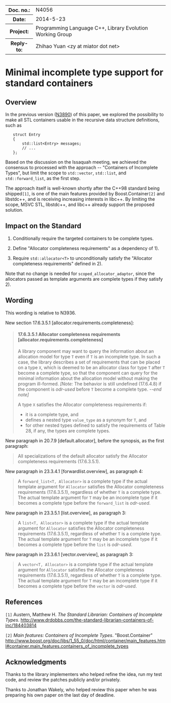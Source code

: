 <!-- maruku -o incomplete.html incomplete.md -->

<style type="text/css">
pre>code { display: block; margin-left: 2em; }
code { white-space: pre-wrap; }
ins { text-decoration: none; font-weight: bold; background-color: #A0FFA0 }
del { text-decoration: line-through; background-color: #FFA0A0 }
</style>

<table><tbody>
<tr><th>Doc. no.:</th>	<td>N4056</td></tr>
<tr><th>Date:</th>	<td>2014-5-23</td></tr>
<tr><th>Project:</th>	<td>Programming Language C++, Library Evolution Working Group</td></tr>
<tr><th>Reply-to:</th>	<td>Zhihao Yuan &lt;zy at miator dot net&gt;</td></tr>
</tbody></table>

# Minimal incomplete type support for standard containers

## Overview

In the previous version
([N3890](http://www.open-std.org/JTC1/SC22/WG21/docs/papers/2014/n3890.html))
of this paper, we explored the possibility to make all STL containers usable
in the recursive data structure definitions, such as

    struct Entry
    {
        std::list<Entry> messages;
        // ...
    };

Based on the discussion on the Issaquah meeting, we achieved the consensus to
processed with the approach -- "Containers of Incomplete Types", but limit
the scope to `std::vector`, `std::list`, and `std::forward_list`, as the
first step.

The approach itself is well-known shortly
after the C++98 standard being shipped`[1]`, is one of the main features
provided by Boost.Container`[2]` and libstdc++, and is receiving increasing
interests in libc++.  By limiting the scope, MSVC STL, libstdc++, and libc++
already support the proposed solution.


## Impact on the Standard

 1. Conditionally require the targeted containers to be complete types.

 2. Define "Allocator completeness requirements" as a dependency of 1).

 3. Require `std::allocator<T>` to unconditionally satisfy the "Allocator
    completeness requirements" defined in 2).

Note that no change is needed for `scoped_allocator_adaptor`, since the
allocators passed as template arguments are complete types if they satisfy 2).


## Wording

This wording is relative to N3936.

New section 17.6.3.5.1 &#91;allocator.requirements.completeness&#93;:

> #### 17.6.3.5.1 Allocator completeness requirements &#91;allocator.requirements.completeness&#93;
>
> A library component may want to query the information about an allocation
> model for type `T` even if `T` is an incomplete type.  In such a case, the
> library describes a set of requirements that can be placed on a type `X`,
> which is deemed to be an allocator class for type `T` after `T` become a
> complete type, so that the component can query for the minimal information
> about the allocation model without making the program ill-formed.
> *\[Note:* The behavior is still undefined (17.6.4.8) if the component is
> _odr-used_ before `T` become a complete type.
> *--end note\]*
>
> A type `X` satisfies the Allocator completeness requirements if:
>
>  - it is a complete type, and
>  - defines a nested type `value_type` as a synonym for `T`, and
>  - for other nested types defined to satisfy the requirements
>    of Table 28, if any, the types are complete types.

New paragraph in 20.7.9 &#91;default.allocator&#93;, before the synopsis, as
the first paragraph:

> All specializations of the default allocator satisfy the Allocator
> completeness requirements (17.6.3.5.1).

New paragraph in 23.3.4.1 &#91;forwardlist.overview&#93;, as paragraph 4:

> A `forward_list<T, Allocator>` is a complete type if the actual template
> argument
> for `Allocator` satisfies the Allocator completeness requirements
> (17.6.3.5.1), regardless of whether `T` is a complete type.
> The actual template argument for `T` may be an incomplete type if
> it becomes a complete type before the `forward_list` is _odr-used_.

New paragraph in 23.3.5.1 &#91;list.overview&#93;, as paragraph 3:

> A `list<T, Allocator>` is a complete type if the actual template argument
> for `Allocator` satisfies the Allocator completeness requirements
> (17.6.3.5.1), regardless of whether `T` is a complete type.
> The actual template argument for `T` may be an incomplete type if
> it becomes a complete type before the `list` is _odr-used_.

New paragraph in 23.3.6.1 &#91;vector.overview&#93;, as paragraph 3:

> A `vector<T, Allocator>` is a complete type if the actual template argument
> for `Allocator` satisfies the Allocator completeness requirements
> (17.6.3.5.1), regardless of whether `T` is a complete type.
> The actual template argument for `T` may be an incomplete type if
> it becomes a complete type before the `vector` is _odr-used_.


## References

`[1]` Austern, Matthew H.  _The Standard Librarian: Containers of Incomplete
      Types_.
      <http://www.drdobbs.com/the-standard-librarian-containers-of-inc/184403814>

`[2]` _Main features: Containers of Incomplete Types_.
      "Boost.Container"
      <http://www.boost.org/doc/libs/1_55_0/doc/html/container/main_features.html#container.main_features.containers_of_incomplete_types>


## Acknowledgments

Thanks to the library implementers who helped refine the idea, run my
test code, and review the patches publicly and/or privately.

Thanks to Jonathan Wakely, who helped review this paper when he was
preparing his own paper on the last day of deadline.
